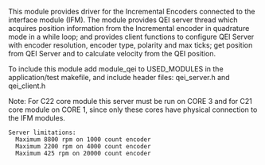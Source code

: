This module provides driver for the Incremental Encoders connected to the interface 
module (IFM). The module provides QEI server thread which acquires position 
information from the Incremental encoder in quadrature mode in a while loop; and 
provides client functions to configure QEI Server with encoder resolution, encoder 
type, polarity and max ticks; get position from QEI Server and to calculate velocity 
from the QEI position.

To include this module add module_qei to USED_MODULES in the application/test
makefile, and include header files: qei_server.h and qei_client.h

Note:
	For C22 core module this server must be run on CORE 3 and for C21 core module on 
		CORE 1, since only these cores have physical connection to the IFM modules.
		
	Server limitations:
	  Maximum 8800 rpm on 1000 count encoder
	  Maximum 2200 rpm on 4000 count encoder
	  Maximum 425 rpm on 20000 count encoder
